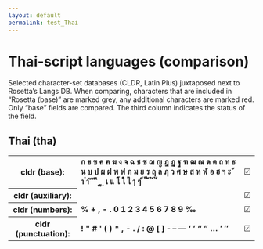 ```yaml
---
layout: default
permalink: test_Thai
---
```


<h1>Thai-script languages (comparison)</h1>

<p>Selected character-set databases (CLDR, Latin Plus) juxtaposed next to Rosetta’s Langs DB. When comparing, characters that are included in “Rosetta (base)” are marked grey, any additional characters are marked red. Only “base” fields are compared. The third column indicates the status of the field.<p>

<h2>Thai (tha)</h2>

<table>
 <tr><th>cldr (base):</th><td><strong>ก</strong> <strong>ข</strong> <strong>ฃ</strong> <strong>ค</strong> <strong>ฅ</strong> <strong>ฆ</strong> <strong>ง</strong> <strong>จ</strong> <strong>ฉ</strong> <strong>ช</strong> <strong>ซ</strong> <strong>ฌ</strong> <strong>ญ</strong> <strong>ฎ</strong> <strong>ฏ</strong> <strong>ฐ</strong> <strong>ฑ</strong> <strong>ฒ</strong> <strong>ณ</strong> <strong>ด</strong> <strong>ต</strong> <strong>ถ</strong> <strong>ท</strong> <strong>ธ</strong> <strong>น</strong> <strong>บ</strong> <strong>ป</strong> <strong>ผ</strong> <strong>ฝ</strong> <strong>พ</strong> <strong>ฟ</strong> <strong>ภ</strong> <strong>ม</strong> <strong>ย</strong> <strong>ร</strong> <strong>ฤ</strong> <strong>ล</strong> <strong>ฦ</strong> <strong>ว</strong> <strong>ศ</strong> <strong>ษ</strong> <strong>ส</strong> <strong>ห</strong> <strong>ฬ</strong> <strong>อ</strong> <strong>ฮ</strong> <strong>ฯ</strong> <strong>ะ</strong> <strong>ั</strong> <strong>า</strong> <strong>ำ</strong> <strong>ิ</strong> <strong>ี</strong> <strong>ึ</strong> <strong>ื</strong> <strong>ุ</strong> <strong>ู</strong> <strong>ฺ</strong> <strong>เ</strong> <strong>แ</strong> <strong>โ</strong> <strong>ใ</strong> <strong>ไ</strong> <strong>ๅ</strong> <strong>ๆ</strong> <strong>็</strong> <strong>่</strong> <strong>้</strong> <strong>๊</strong> <strong>๋</strong> <strong>์</strong> <strong>ํ</strong> <strong>๎</strong> </td><td>☑︎</td></tr>
<tr><th>cldr (auxiliary):</th><td><strong>​</strong> </td><td>☑︎</td></tr>
<tr><th>cldr (numbers):</th><td><strong>%</strong> <strong>+</strong> <strong>,</strong> <strong>-</strong> <strong>.</strong> <strong>0</strong> <strong>1</strong> <strong>2</strong> <strong>3</strong> <strong>4</strong> <strong>5</strong> <strong>6</strong> <strong>7</strong> <strong>8</strong> <strong>9</strong> <strong>‰</strong> </td><td>☑︎</td></tr>
<tr><th>cldr (punctuation):</th><td><strong>!</strong> <strong>"</strong> <strong>#</strong> <strong>'</strong> <strong>(</strong> <strong>)</strong> <strong>*</strong> <strong>,</strong> <strong>-</strong> <strong>.</strong> <strong>/</strong> <strong>:</strong> <strong>@</strong> <strong>[</strong> <strong>]</strong> <strong>‐</strong> <strong>–</strong> <strong>—</strong> <strong>‘</strong> <strong>’</strong> <strong>“</strong> <strong>”</strong> <strong>…</strong> <strong>′</strong> <strong>″</strong> </td><td>☑︎</td></tr>
 </table>

